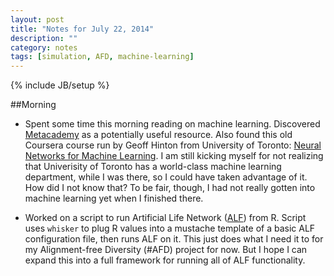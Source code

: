 ```yaml
---
layout: post
title: "Notes for July 22, 2014"
description: ""
category: notes
tags: [simulation, AFD, machine-learning]
---
```

{% include JB/setup %}

##Morning

* Spent some time this morning reading on machine learning. Discovered [Metacademy](http://metacademy.org) as a potentially useful resource. Also found this old Coursera course run by Geoff Hinton from University of Toronto: [Neural Networks for Machine Learning](https://class.coursera.org/neuralnets-2012-001). I am still kicking myself for not realizing that Univerisity of Toronto has a world-class machine learning department, while I was there, so I could have taken advantage of it. How did I not know that? To be fair, though, I had not really gotten into machine learning yet when I finished there.

* Worked on a script to run Artificial Life Network ([ALF](http://alfsim.org)) from R. Script uses `whisker` to plug R values into a mustache template of a basic ALF configuration file, then runs ALF on it. This just does what I need it to for my Alignment-free Diversity (#AFD) project for now. But I hope I can expand this into a full framework for running all of ALF functionality. 

<script src="https://gist.github.com/rdinnager/8a2a374386a6286f7416.js"></script>
